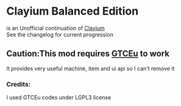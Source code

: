 # Clayium Balanced Edition
is an Unofficial continuation of [Clayium](https://www.curseforge.com/minecraft/mc-mods/clayium)  
See the changelog for current progression

## Caution:This mod requires [GTCEu](https://www.curseforge.com/minecraft/mc-mods/gregtech-ce-unofficial) to work
It provides very useful machine, item and ui api so I can't remove it

### Credits:
I used GTCEu codes under LGPL3 license